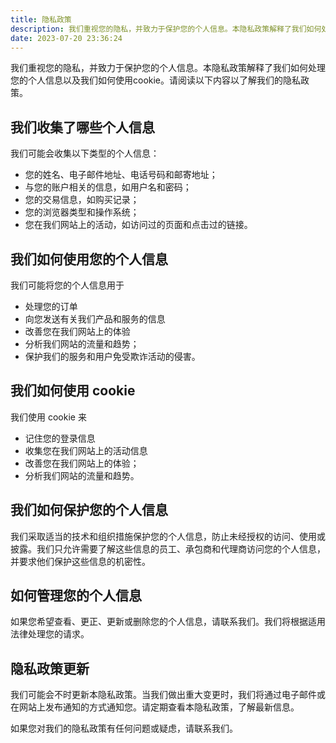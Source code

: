 ```yaml
---
title: 隐私政策
description: 我们重视您的隐私，并致力于保护您的个人信息。本隐私政策解释了我们如何处理您的个人信息以及我们如何使用cookie。请阅读以下内容以了解我们的隐私政策。
date: 2023-07-20 23:36:24
---
```


我们重视您的隐私，并致力于保护您的个人信息。本隐私政策解释了我们如何处理您的个人信息以及我们如何使用cookie。请阅读以下内容以了解我们的隐私政策。

## 我们收集了哪些个人信息

我们可能会收集以下类型的个人信息：

- 您的姓名、电子邮件地址、电话号码和邮寄地址；
- 与您的账户相关的信息，如用户名和密码；
- 您的交易信息，如购买记录；
- 您的浏览器类型和操作系统；
- 您在我们网站上的活动，如访问过的页面和点击过的链接。

## 我们如何使用您的个人信息

我们可能将您的个人信息用于

- 处理您的订单
- 向您发送有关我们产品和服务的信息
- 改善您在我们网站上的体验
- 分析我们网站的流量和趋势；
- 保护我们的服务和用户免受欺诈活动的侵害。

## 我们如何使用 cookie

我们使用 cookie 来

- 记住您的登录信息
- 收集您在我们网站上的活动信息
- 改善您在我们网站上的体验；
- 分析我们网站的流量和趋势。

## 我们如何保护您的个人信息

我们采取适当的技术和组织措施保护您的个人信息，防止未经授权的访问、使用或披露。我们只允许需要了解这些信息的员工、承包商和代理商访问您的个人信息，并要求他们保护这些信息的机密性。

## 如何管理您的个人信息

如果您希望查看、更正、更新或删除您的个人信息，请联系我们。我们将根据适用法律处理您的请求。

## 隐私政策更新

我们可能会不时更新本隐私政策。当我们做出重大变更时，我们将通过电子邮件或在网站上发布通知的方式通知您。请定期查看本隐私政策，了解最新信息。

如果您对我们的隐私政策有任何问题或疑虑，请联系我们。
